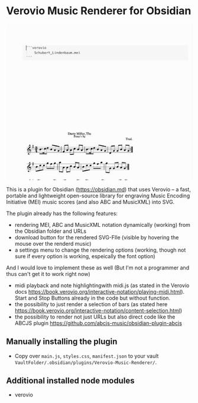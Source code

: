 # Verovio Music Renderer for Obsidian

![](Verovio-Plugin.gif)

This is a plugin for Obsidian (https://obsidian.md) that uses Verovio – a fast, portable and lightweight open-source library for engraving Music Encoding Initiative (MEI) music scores (and also ABC and MusicXML) into SVG.

The plugin already has the following features:
- rendering MEI, ABC and MusicXML notation dynamically (working) from the Obsidian folder and URLs
- download button for the rendered SVG-FIle (visible by hovering the mouse over the renderd music)
- a settings menu to change the rendering options (working, though not sure if every option is working, espeically the font option)

And I would love to implement these as well (But I'm not a programmer and thus can't get it to work right now)
- midi playback and note highlightingwith midi.js (as stated in the Verovio docs https://book.verovio.org/interactive-notation/playing-midi.html). Start and Stop Buttons already in the code but without function.
- the possibility to just render a selection of bars (as stated here https://book.verovio.org/interactive-notation/content-selection.html)
- the possibility to render not just URLs but also direct code like the ABCJS plugin https://github.com/abcjs-music/obsidian-plugin-abcjs


## Manually installing the plugin

- Copy over `main.js`, `styles.css`, `manifest.json` to your vault `VaultFolder/.obsidian/plugins/Verovio-Music-Renderer/`.

## Additional installed node modules
- verovio

